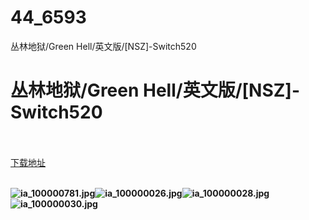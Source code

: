# 44_6593
丛林地狱/Green Hell/英文版/[NSZ]-Switch520
# 丛林地狱/Green Hell/英文版/[NSZ]-Switch520
 <br/></br>
[下载地址](https://www.switch520.cc/article/6593 "下载地址")
<br/></br>

<p><span><strong><img src="https://www.switch520.cc/muke_img/upload_art_20201017-3_467daacbe0cff5168ee586218bc67c0f.jpg" alt="ia_100000781.jpg" title="ia_100000781.jpg"><img src="https://www.switch520.cc/muke_img/upload_art_20201017-3_1d279dde5ccba59933e9c9e3e87962be.jpg" alt="ia_100000026.jpg" title="ia_100000026.jpg"><img src="https://www.switch520.cc/muke_img/upload_art_20201017-3_0a51f81e0f884d42f03445f3df357d7d.jpg" alt="ia_100000028.jpg" title="ia_100000028.jpg"><img src="https://www.switch520.cc/muke_img/upload_art_20201017-3_61e452894001bf1a90df5d6ddcf388ff.jpg" alt="ia_100000030.jpg" title="ia_100000030.jpg"> <br></strong></span></p>
<p></p>
<p></p>
